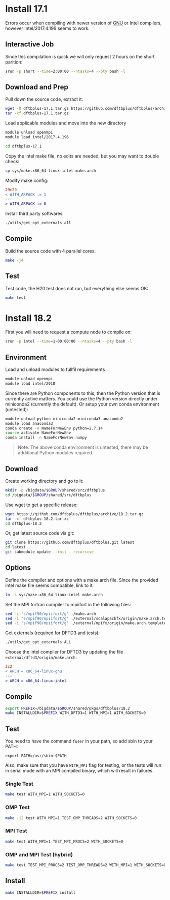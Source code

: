 # Install 17.1
Errors occur when compiling with newer version of [GNU](https://kynan.github.io/blog/2013/08/12/c-pointers-to-multi-dimensional-assumed-shape-fortran-arrays-with-gfortran) or Intel compilers, however Intel/2017.4.196 seems to work.

## Interactive Job
Since this compilation is quick we will only request 2 hours on the short parition:

```bash
srun -p short --time=2:00:00 --ntasks=4 --pty bash -l
```

## Download and Prep
Pull down the source code, extract it:

```bash
wget -O dftbplus-17.1.tar.gz https://github.com/dftbplus/dftbplus/archive/17.1.tar.gz
tar -xf dftbplus-17.1.tar.gz
```

Load applicable modules and move into the new directory

```bash
module unload openmpi
module load intel/2017.4.196

cd dftbplus-17.1
```

Copy the intel make file, no edits are needed, but you may want to double check:

```bash
cp sys/make.x86_64-linux-intel make.arch
```

Modify make.config:

```diff
29c29
< WITH_ARPACK := 1
---
> WITH_ARPACK := 0
```

Install third party softwares:

```bash
./utils/get_opt_externals all
```

## Compile

Build the source code with 4 parallel cores:

```bash
make -j4
```

## Test

Test code, the H20 test does not run, but everything else seems OK:

```bash
make test
```

# Install 18.2
First you will need to request a compute node to compile on:
```bash
srun -p intel --time=1-00:00:00 --ntasks=4 --pty bash -l
```

## Environment
Load and unload modules to fullfil requirements
```bash
module unload openmpi
module load intel/2018
```

Since there are Python components to this, then the Python version that is currently active matters.
You could use the Python version directly under miniconda2 (currently the default). Or setup your own conda environment (untested):
```bash
module unload python miniconda2 miniconda3 anaconda2
module load anaconda3
conda create -n NameForNewEnv python=2.7.14
source activate NameForNewEnv
conda install -n NameForNewEnv numpy
```
> Note: The above conda environment is untested, there may be additional Python modules required.

## Download
Create working directory and go to it:
```bash
mkdir -p /bigdata/$GROUP/shared/src/dftbplus
cd /bigdata/$GROUP/shared/src/dftbplus
```

Use wget to get a specific release:
```bash
wget https://github.com/dftbplus/dftbplus/archive/18.2.tar.gz
tar -xf dftbplus-18.2.tar.xz
cd dftbplus-18.2
```

Or, get latest source code via git:
```bash
git clone https://github.com/dftbplus/dftbplus.git latest
cd latest
git submodule update --init --recursive
```

## Options
Define the compiler and options with a make.arch file.
Since the provided intel make file seems compatible, link to it:
```bash
ln -s sys/make.x86_64-linux-intel make.arch
```

Set the MPI fortran compiler to mpiifort in the following files:
```bash
sed -i 's/mpif90/mpiifort/g' ./make.arch
sed -i 's/mpif90/mpiifort/g' ./external/scalapackfx/origin/make.arch.template
sed -i 's/mpif90/mpiifort/g' ./external/mpifx/origin/make.arch.template
```

Get externals (required for DFTD3 and tests):
```bash
./utils/get_opt_externals ALL
```

Choose the intel compiler for DFTD3 by updating the file `external/dftd3/origin/make.arch`:
```diff
2c2
< ARCH = x86_64-linux-gnu
---
> ARCH = x86_64-linux-intel
```

## Compile
```bash
export PREFIX=/bigdata/$GROUP/shared/pkgs/dftbplus/18.2
make INSTALLDIR=$PREFIX WITH_DFTD3=1 WITH_MPI=1 WITH_SOCKETS=0
```

## Test
You need to have the command `fuser` in your path, so add sbin to your PATH:

```
export PATH=/usr/sbin:$PATH
```

Also, make sure that you have `WITH_MPI` flag for testing, or the tests will run in serial mode with an MPI compiled binary, which will result in failures.

### Single Test
```bash
make test WITH_MPI=1 WITH_SOCKETS=0
```

### OMP Test
```bash
make -j2 test WITH_MPI=1 TEST_OMP_THREADS=2 WITH_SOCKETS=0
```

### MPI Test
```bash
make test WITH_MPI=1 TEST_MPI_PROCS=2 WITH_SOCKETS=0
```

### OMP and MPI Test (hybrid)
```bash
make test TEST_MPI_PROCS=2 TEST_OMP_THREADS=2 WITH_MPI=1 WITH_SOCKETS=0
```

## Install
```bash
make INSTALLDIR=$PREFIX install
```
